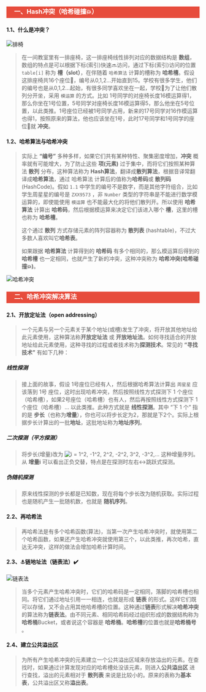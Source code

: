 <h3 style="padding-bottom:6px; padding-left:20px; color:#ffffff; background-color:#E74C3C;">一、Hash冲突（哈希碰撞💥）</h3>

#### 1.1、什么是冲突？

![排椅](https://images.unsplash.com/photo-1474895652670-fc6493d963f1?ixlib=rb-0.3.5&ixid=eyJhcHBfaWQiOjEyMDd9&s=aa18e019455dd04ef8b4ae30321c0ed0&auto=format&fit=crop&w=800&q=60)

>  在一间教室里有一排座椅，这一排座椅线性排列对应的数据结构是 **数组**，数组的特点是可以根据下标(索引)快速🔜访问，通过下标(索引)访问的位置 `table[i]` 称为 **槽（slot）**，在伴随着 `哈希算法` 计算的槽称为 **哈希槽**。假设这排座椅共16个座位💺，编号从0,1,2…开始直到15。学校有很多学生，他们的编号也是从0,1,2…起始，有很多同学喜欢坐在一起，学校🏫为了让他们散列分开坐，采用 `模运算` 的方式。比如 1号同学的对座椅长度16模运算得1，那么你坐在1号位置，5号同学对座椅长度16模运算得5，那么他坐在5号位置，以此类推。1号座位已经被1号同学占用，新来的17号同学对16作模运算也得1，按照原来的算法，他也应该坐在1号，此时17号同学和1号同学的座位💺就 **冲突**。

#### 1.2、哈希算法与哈希冲突

> 实际上 **“编号”** 多种多样，如果它们共有某种特性、聚集密度增加，**冲突** 概率就有可能增大，为了防止这些 **项(元素)** 过于集中，而将它们按照某种算法 **散列** 分布，这种算法称为 **Hash算法**，翻译成**散列算法**，根据音译常翻译成**哈希算法**，通过 哈希算法 计算后的值称为**哈希码**或 **散列码**(HashCode)。假如 `1.1` 中学生的编号不是数字，而是其他字符组合，比如学生周星星的编号是 `ZXX9573` ，非 `Number` 类型的字符串是不能进行数学模运算的，即使能使用 `模运算` 也不能最大化的将他们散列开。所以使用 **哈希算法** 计算出 **哈希码**，然后根据模运算来决定它们该进入哪个 **槽**，这里的槽也称为 **哈希槽**。
>
> 这个通过 **散列** 方式存储元素的阵列容器称为 **散列表** (hashtable)，不过大多数人喜欢叫它**哈希表**。
>
> 如果跟据 **哈希算法** 计算得到的 **哈希码** 有多个相同的，那么模运算后得到的 **哈希槽** 也一定相同，也就产生了新的冲突，这种冲突称为 **哈希冲突(哈希碰撞💥)**。

![哈希冲突](https://images.pexels.com/photos/162943/aviary-pigeons-birds-feather-162943.jpeg?auto=compress&cs=tinysrgb&h=350)

<h3 style="padding-bottom:6px; padding-left:20px; color:#ffffff; background-color:#E74C3C;">二、哈希冲突解决算法</h3>

####  2.1、开放定址法（open addressing）

> 一个元素与另一个元素关于某个地址(或槽)发生了冲突，将开放其他地址给此元素使用，这种算法称**开放定址法** 或 **开放地址法**。如何寻找适合的开放地址给此元素使用，这种寻找的过程或者技术称为**探测技术**。常见的 **“寻找技术”** 有如下几种：

##### 线性探测

> 接上面的故事，假设 1号座位已经有人，然后根据哈希算法计算出 `周星星` 应该落到 1号 座位，这时出现哈希冲突，然后按照线性方式探测下 1 个座位（哈希槽），如果2号座位（哈希槽）也有人，然后再按照线性方式探测下 1 个座位（哈希槽）... 以此类推。此种方式就是 **线性探测**。其中 “下 1 个” 指的是 **步长**（也称为**增量**），你也可以将步长定为2，那就是下2个。实际上根据步长计算出的一批**地址**，这批地址称为**地址序列**。

##### 二次探测（平方探测）

>将步长(增量)改为 ![i = $$1^2$$, $$-1^2$$, $$2^2$$, $$-2^2$$, $$3^2$$, $$-3^2$$,…](https://i.loli.net/2018/12/11/5c0f5d1037952.gif) 这种增量序列。从 **增量i** 可以看出正负交替，特点是在探测时左右↔️跳跃式探测。

##### 伪随机探测

> 原来线性探测的步长都是已知数，现在将每个步长改为随机获取。实际过程也是随机产生一批随机数，也就是 **随机序列**。

####  2.2、再哈希法

>再哈希法是有多个哈希函数(算法)，当第一次产生哈希冲突时，就使用第二个哈希函数，如果还产生哈希冲突就使用第三个，以此类推，再次哈希，直达无冲突，这样的做法会增加哈希计算时间。

####  2.3、:anchor:链地址法（链表法）:heavy_check_mark:

![链表法](http://pgq1yfr0p.bkt.clouddn.com/image/java/collection/HashBucket.png)

>当多个元素产生哈希冲突时，它们的哈希码是一定相同，落脚的哈希槽也相同。将它们通过地址引用一一相连，也就是形成 **链表** 的形式。这样它们既可以存储，又不会占用其他哈希槽的位置。这种通过**链表**形式解决**哈希冲突**的算法称为**链表法**。由不同元素、相同哈希码经过组织形成的数据结构称为 **哈希桶**Bucket，或者说这个容器是 **哈希桶**。**哈希槽**的位置也就是**哈希桶号** 。

####  2.4、建立公共溢出区

>为所有产生哈希冲突的元素建立一个公共溢出区域来存放溢出的元素。在查找时，如果通过计算发现对应的哈希槽处没该元素，则进入**公共溢出区** 进行查找，溢出的元素相对于 **散列表** 来说是比较小的。原来的表称为**基本表**，公共溢出区又称**溢出表**。